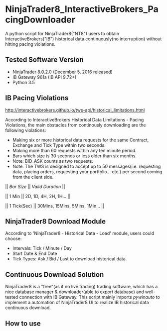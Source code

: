# NinjaTrader8_InteractiveBrokers_PacingDownloader
A python script for NinjaTrader8("NT8") users to obtain InteractiveBrokers("IB") historical data continuously(no interruption) without hitting pacing violations.

## Tested Software Version
- NinjaTrader 8.0.2.0 (December 5, 2016 released)
- IB Gateway 961a (IB API 9.72+)
- Python 3.5

## IB Pacing Violations
http://interactivebrokers.github.io/tws-api/historical_limitations.html

According to InteractiveBrokers Historical Data Limitations - Pacing Violations, the main obstacles from continously downloading are the following violations:
- Making six or more historical data requests for the same Contract, Exchange and Tick Type within two seconds.
- Making more than 60 requests within any ten minute period.
- Bars which size is 30 seconds or less older than six months.
- Note: BID_ASK counts as two requests.
- Note: The TWS is designed to accept up to 50 messages(i.e. requesting data, placing orders, requesting your portfolio... etc.) per second coming from the client side.

|| *Bar Size* || *Valid Duration* ||

|| 1 Min || 2D, 1D, 4H, 2H, 1H... ||

|| 1 Tick(Sec) || 30Mins, 15Mins, 5Mins, 1Min... ||

## NinjaTrader8 Download Module
According to 'NinjaTrader8 - Historical Data - Load' module, users could choose:
- Intervals: Tick / Minute / Day
- Start Date & End Date
- Tick Types: Ask / Bid / Last
to download historical data.

## Continuous Download Solution
NinjaTrader8 is a "free"(as if no live trading) trading software, which has a nice database manager & downloader(able to export database) and well-tested connection with IB Gateway.
This script mainly imports *pywinauto* to implement a automation of NinjaTrader8 UI to realize IB historical data continuous download.


## How to use
